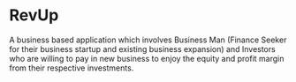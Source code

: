 # RevUp
A business based application which involves Business Man (Finance Seeker for their business startup and existing business expansion) and Investors who are willing to pay in new business to enjoy the equity and profit margin from their respective investments.
